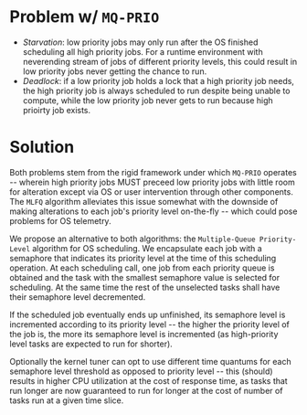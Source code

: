 # Problem w/ `MQ-PRIO`
- *Starvation*: low priority jobs may only run after the OS finished scheduling all high priority jobs. For a runtime environment with neverending stream of jobs of different priority levels, this could result in low priority jobs never getting the chance to run. 
- *Deadlock*: if a low priority job holds a lock that a high priority job needs, the high priority job is always scheduled to run despite being unable to compute, while the low priority job never gets to run because high prioirty job exists.

# Solution
Both problems stem from the rigid framework under which `MQ-PRIO` operates -- wherein high priority jobs MUST preceed low priority jobs with little room for alteration except via OS or user intervention through other components. The `MLFQ` algorithm alleviates this issue somewhat with the downside of making alterations to each job's priority level on-the-fly -- which could pose problems for OS telemetry. 

We propose an alternative to both algorithms: the `Multiple-Queue Priority-Level` algorithm for OS scheduling. We encapsulate each job with a semaphore that indicates its priority level at the time of this scheduling operation. At each scheduling call, one job from each priority queue is obtained and the task with the smallest semaphore value is selected for scheduling. At the same time the rest of the unselected tasks shall have their semaphore level decremented. 

If the scheduled job eventually ends up unfinished, its semaphore level is incremented according to its priority level -- the higher the priority level of the job is, the more its semaphore level is incremented (as high-priority level tasks are expected to run for shorter). 

Optionally the kernel tuner can opt to use different time quantums for each semaphore level threshold as opposed to priority level -- this (should) results in higher CPU utilization at the cost of response time, as tasks that run longer are now guaranteed to run for longer at the cost of number of tasks run at a given time slice. 